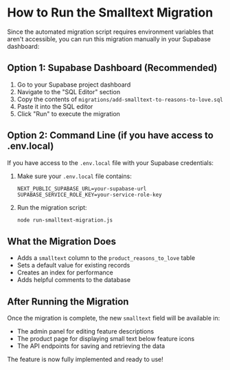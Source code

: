 # How to Run the Smalltext Migration

Since the automated migration script requires environment variables that aren't accessible, you can run this migration manually in your Supabase dashboard:

## Option 1: Supabase Dashboard (Recommended)

1. Go to your Supabase project dashboard
2. Navigate to the "SQL Editor" section
3. Copy the contents of `migrations/add-smalltext-to-reasons-to-love.sql`
4. Paste it into the SQL editor
5. Click "Run" to execute the migration

## Option 2: Command Line (if you have access to .env.local)

If you have access to the `.env.local` file with your Supabase credentials:

1. Make sure your `.env.local` file contains:
   ```
   NEXT_PUBLIC_SUPABASE_URL=your-supabase-url
   SUPABASE_SERVICE_ROLE_KEY=your-service-role-key
   ```

2. Run the migration script:
   ```bash
   node run-smalltext-migration.js
   ```

## What the Migration Does

- Adds a `smalltext` column to the `product_reasons_to_love` table
- Sets a default value for existing records
- Creates an index for performance
- Adds helpful comments to the database

## After Running the Migration

Once the migration is complete, the new `smalltext` field will be available in:
- The admin panel for editing feature descriptions
- The product page for displaying small text below feature icons
- The API endpoints for saving and retrieving the data

The feature is now fully implemented and ready to use!
